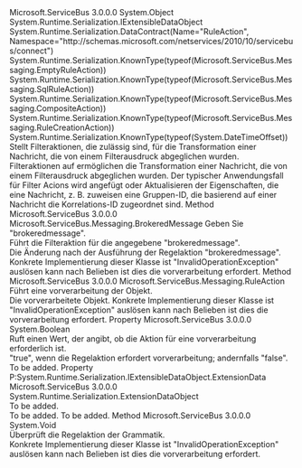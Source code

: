 <Type Name="RuleAction" FullName="Microsoft.ServiceBus.Messaging.RuleAction">
  <TypeSignature Language="C#" Value="public abstract class RuleAction : System.Runtime.Serialization.IExtensibleDataObject" />
  <TypeSignature Language="ILAsm" Value=".class public auto ansi abstract beforefieldinit RuleAction extends System.Object implements class System.Runtime.Serialization.IExtensibleDataObject" />
  <TypeSignature Language="DocId" Value="T:Microsoft.ServiceBus.Messaging.RuleAction" />
  <TypeSignature Language="VB.NET" Value="Public MustInherit Class RuleAction&#xA;Implements IExtensibleDataObject" />
  <TypeSignature Language="F#" Value="type RuleAction = class&#xA;    interface IExtensibleDataObject" />
  <AssemblyInfo>
    <AssemblyName>Microsoft.ServiceBus</AssemblyName>
    <AssemblyVersion>3.0.0.0</AssemblyVersion>
  </AssemblyInfo>
  <Base>
    <BaseTypeName>System.Object</BaseTypeName>
  </Base>
  <Interfaces>
    <Interface>
      <InterfaceName>System.Runtime.Serialization.IExtensibleDataObject</InterfaceName>
    </Interface>
  </Interfaces>
  <Attributes>
    <Attribute>
      <AttributeName>System.Runtime.Serialization.DataContract(Name="RuleAction", Namespace="http://schemas.microsoft.com/netservices/2010/10/servicebus/connect")</AttributeName>
    </Attribute>
    <Attribute>
      <AttributeName>System.Runtime.Serialization.KnownType(typeof(Microsoft.ServiceBus.Messaging.EmptyRuleAction))</AttributeName>
    </Attribute>
    <Attribute>
      <AttributeName>System.Runtime.Serialization.KnownType(typeof(Microsoft.ServiceBus.Messaging.SqlRuleAction))</AttributeName>
    </Attribute>
    <Attribute>
      <AttributeName>System.Runtime.Serialization.KnownType(typeof(Microsoft.ServiceBus.Messaging.CompositeAction))</AttributeName>
    </Attribute>
    <Attribute>
      <AttributeName>System.Runtime.Serialization.KnownType(typeof(Microsoft.ServiceBus.Messaging.RuleCreationAction))</AttributeName>
    </Attribute>
    <Attribute>
      <AttributeName>System.Runtime.Serialization.KnownType(typeof(System.DateTimeOffset))</AttributeName>
    </Attribute>
  </Attributes>
  <Docs>
    <summary>Stellt Filteraktionen, die zulässig sind, für die Transformation einer Nachricht, die von einem Filterausdruck abgeglichen wurden.</summary>
    <remarks>
            Filteraktionen auf ermöglichen die Transformation einer Nachricht, die von einem Filterausdruck abgeglichen wurden. Der typischer Anwendungsfall für Filter Acions wird angefügt oder Aktualisieren der Eigenschaften, die eine Nachricht, z. B. zuweisen eine Gruppen-ID, die basierend auf einer Nachricht die Korrelations-ID zugeordnet sind.
            </remarks>
    <altmember cref="T:Microsoft.ServiceBus.Messaging.SqlRuleAction" />
    <altmember cref="T:Microsoft.ServiceBus.Messaging.EmptyRuleAction" />
  </Docs>
  <Members>
    <Member MemberName="Execute">
      <MemberSignature Language="C#" Value="public abstract Microsoft.ServiceBus.Messaging.BrokeredMessage Execute (Microsoft.ServiceBus.Messaging.BrokeredMessage message);" />
      <MemberSignature Language="ILAsm" Value=".method public hidebysig newslot virtual instance class Microsoft.ServiceBus.Messaging.BrokeredMessage Execute(class Microsoft.ServiceBus.Messaging.BrokeredMessage message) cil managed" />
      <MemberSignature Language="DocId" Value="M:Microsoft.ServiceBus.Messaging.RuleAction.Execute(Microsoft.ServiceBus.Messaging.BrokeredMessage)" />
      <MemberSignature Language="VB.NET" Value="Public MustOverride Function Execute (message As BrokeredMessage) As BrokeredMessage" />
      <MemberSignature Language="F#" Value="abstract member Execute : Microsoft.ServiceBus.Messaging.BrokeredMessage -&gt; Microsoft.ServiceBus.Messaging.BrokeredMessage" Usage="ruleAction.Execute message" />
      <MemberType>Method</MemberType>
      <AssemblyInfo>
        <AssemblyName>Microsoft.ServiceBus</AssemblyName>
        <AssemblyVersion>3.0.0.0</AssemblyVersion>
      </AssemblyInfo>
      <ReturnValue>
        <ReturnType>Microsoft.ServiceBus.Messaging.BrokeredMessage</ReturnType>
      </ReturnValue>
      <Parameters>
        <Parameter Name="message" Type="Microsoft.ServiceBus.Messaging.BrokeredMessage" />
      </Parameters>
      <Docs>
        <param name="message">Geben Sie "brokeredmessage".</param>
        <summary>Führt die Filteraktion für die angegebene "brokeredmessage".</summary>
        <returns>Die Änderung nach der Ausführung der Regelaktion "brokeredmessage".</returns>
        <remarks>Konkrete Implementierung dieser Klasse ist "InvalidOperationException" auslösen kann nach Belieben ist dies die vorverarbeitung erfordert.</remarks>
      </Docs>
    </Member>
    <Member MemberName="Preprocess">
      <MemberSignature Language="C#" Value="public abstract Microsoft.ServiceBus.Messaging.RuleAction Preprocess ();" />
      <MemberSignature Language="ILAsm" Value=".method public hidebysig newslot virtual instance class Microsoft.ServiceBus.Messaging.RuleAction Preprocess() cil managed" />
      <MemberSignature Language="DocId" Value="M:Microsoft.ServiceBus.Messaging.RuleAction.Preprocess" />
      <MemberSignature Language="VB.NET" Value="Public MustOverride Function Preprocess () As RuleAction" />
      <MemberSignature Language="F#" Value="abstract member Preprocess : unit -&gt; Microsoft.ServiceBus.Messaging.RuleAction" Usage="ruleAction.Preprocess " />
      <MemberType>Method</MemberType>
      <AssemblyInfo>
        <AssemblyName>Microsoft.ServiceBus</AssemblyName>
        <AssemblyVersion>3.0.0.0</AssemblyVersion>
      </AssemblyInfo>
      <ReturnValue>
        <ReturnType>Microsoft.ServiceBus.Messaging.RuleAction</ReturnType>
      </ReturnValue>
      <Parameters />
      <Docs>
        <summary>Führt eine vorverarbeitung der <see cref="T:Microsoft.ServiceBus.Messaging.RuleAction" /> Objekt.</summary>
        <returns>Die vorverarbeitete <see cref="T:Microsoft.ServiceBus.Messaging.RuleAction" /> Objekt.</returns>
        <remarks>Konkrete Implementierung dieser Klasse ist "InvalidOperationException" auslösen kann nach Belieben ist dies die vorverarbeitung erfordert.</remarks>
      </Docs>
    </Member>
    <Member MemberName="RequiresPreprocessing">
      <MemberSignature Language="C#" Value="public abstract bool RequiresPreprocessing { get; }" />
      <MemberSignature Language="ILAsm" Value=".property instance bool RequiresPreprocessing" />
      <MemberSignature Language="DocId" Value="P:Microsoft.ServiceBus.Messaging.RuleAction.RequiresPreprocessing" />
      <MemberSignature Language="VB.NET" Value="Public MustOverride ReadOnly Property RequiresPreprocessing As Boolean" />
      <MemberSignature Language="F#" Value="member this.RequiresPreprocessing : bool" Usage="Microsoft.ServiceBus.Messaging.RuleAction.RequiresPreprocessing" />
      <MemberType>Property</MemberType>
      <AssemblyInfo>
        <AssemblyName>Microsoft.ServiceBus</AssemblyName>
        <AssemblyVersion>3.0.0.0</AssemblyVersion>
      </AssemblyInfo>
      <ReturnValue>
        <ReturnType>System.Boolean</ReturnType>
      </ReturnValue>
      <Docs>
        <summary>Ruft einen Wert, der angibt, ob die Aktion für eine vorverarbeitung erforderlich ist.</summary>
        <value>"true", wenn die Regelaktion erfordert vorverarbeitung; andernfalls "false".</value>
        <remarks>To be added.</remarks>
      </Docs>
    </Member>
    <Member MemberName="System.Runtime.Serialization.IExtensibleDataObject.ExtensionData">
      <MemberSignature Language="C#" Value="System.Runtime.Serialization.ExtensionDataObject System.Runtime.Serialization.IExtensibleDataObject.ExtensionData { get; set; }" />
      <MemberSignature Language="ILAsm" Value=".property instance class System.Runtime.Serialization.ExtensionDataObject System.Runtime.Serialization.IExtensibleDataObject.ExtensionData" />
      <MemberSignature Language="DocId" Value="P:Microsoft.ServiceBus.Messaging.RuleAction.System#Runtime#Serialization#IExtensibleDataObject#ExtensionData" />
      <MemberSignature Language="VB.NET" Value=" Property ExtensionData As ExtensionDataObject Implements IExtensibleDataObject.ExtensionData" />
      <MemberSignature Language="F#" Usage="Microsoft.ServiceBus.Messaging.RuleAction.System.Runtime.Serialization.IExtensibleDataObject.ExtensionData" />
      <MemberType>Property</MemberType>
      <Implements>
        <InterfaceMember>P:System.Runtime.Serialization.IExtensibleDataObject.ExtensionData</InterfaceMember>
      </Implements>
      <AssemblyInfo>
        <AssemblyName>Microsoft.ServiceBus</AssemblyName>
        <AssemblyVersion>3.0.0.0</AssemblyVersion>
      </AssemblyInfo>
      <ReturnValue>
        <ReturnType>System.Runtime.Serialization.ExtensionDataObject</ReturnType>
      </ReturnValue>
      <Docs>
        <summary>To be added.</summary>
        <value>To be added.</value>
        <remarks>To be added.</remarks>
      </Docs>
    </Member>
    <Member MemberName="Validate">
      <MemberSignature Language="C#" Value="public abstract void Validate ();" />
      <MemberSignature Language="ILAsm" Value=".method public hidebysig newslot virtual instance void Validate() cil managed" />
      <MemberSignature Language="DocId" Value="M:Microsoft.ServiceBus.Messaging.RuleAction.Validate" />
      <MemberSignature Language="VB.NET" Value="Public MustOverride Sub Validate ()" />
      <MemberSignature Language="F#" Value="abstract member Validate : unit -&gt; unit" Usage="ruleAction.Validate " />
      <MemberType>Method</MemberType>
      <AssemblyInfo>
        <AssemblyName>Microsoft.ServiceBus</AssemblyName>
        <AssemblyVersion>3.0.0.0</AssemblyVersion>
      </AssemblyInfo>
      <ReturnValue>
        <ReturnType>System.Void</ReturnType>
      </ReturnValue>
      <Parameters />
      <Docs>
        <summary>Überprüft die Regelaktion der Grammatik. </summary>
        <remarks>Konkrete Implementierung dieser Klasse ist "InvalidOperationException" auslösen kann nach Belieben ist dies die vorverarbeitung erfordert.</remarks>
        <altmember cref="T:Microsoft.ServiceBus.Messaging.SqlRuleAction" />
      </Docs>
    </Member>
  </Members>
</Type>